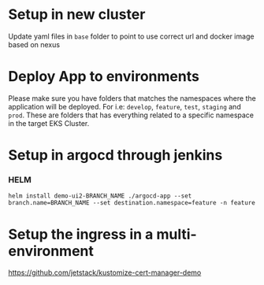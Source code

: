 # Setup in new cluster

Update yaml files in `base` folder to point to use correct url and docker image based on nexus


# Deploy App to environments
 Please make sure you have folders that matches the namespaces where the application will be deployed. For i.e: `develop`, `feature`, `test`, `staging` and `prod`. These are folders that has everything related to a specific namespace in the target EKS Cluster.

# Setup in argocd through jenkins
### HELM
`helm install demo-ui2-BRANCH_NAME ./argocd-app --set branch.name=BRANCH_NAME --set destination.namespace=feature -n feature`

# Setup the ingress in a multi-environment
https://github.com/jetstack/kustomize-cert-manager-demo